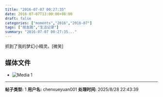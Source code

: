 ```yaml
---
title: "2016-07-07 00:27:35"
date: 2016-07-07T13:00:00+08:00
draft: false
categories: ["moments","2016","2016-07"]
tags: ["朋友圈","生活记录"]
summary: "2016-07-07 00:27:35..."
---
```


抓到了我的梦幻小精灵。[微笑]

## 媒体文件

- ![Media 1](/Moments/photos/2016-07-07/201607070027350.jpg)

---

**帖子类型:** 1
**用户名:** chenxueyuan001
**处理时间:** 2025/8/28 22:43:39